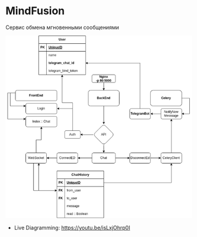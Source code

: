 # MindFusion
Сервис обмена мгновенными сообщениями

![Diagram](./data/diagram.drawio.png)
- Live Diagramming: https://youtu.be/isLxjOhrp0I